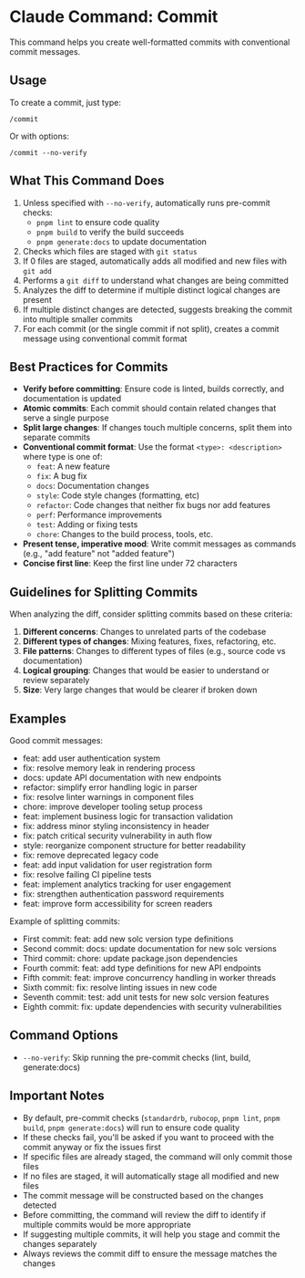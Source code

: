 # Claude Command: Commit

This command helps you create well-formatted commits with conventional commit messages.

## Usage

To create a commit, just type:
```
/commit
```

Or with options:
```
/commit --no-verify
```

## What This Command Does

1. Unless specified with `--no-verify`, automatically runs pre-commit checks:
   - `pnpm lint` to ensure code quality
   - `pnpm build` to verify the build succeeds
   - `pnpm generate:docs` to update documentation
2. Checks which files are staged with `git status`
3. If 0 files are staged, automatically adds all modified and new files with `git add`
4. Performs a `git diff` to understand what changes are being committed
5. Analyzes the diff to determine if multiple distinct logical changes are present
6. If multiple distinct changes are detected, suggests breaking the commit into multiple smaller commits
7. For each commit (or the single commit if not split), creates a commit message using conventional commit format

## Best Practices for Commits

- **Verify before committing**: Ensure code is linted, builds correctly, and documentation is updated
- **Atomic commits**: Each commit should contain related changes that serve a single purpose
- **Split large changes**: If changes touch multiple concerns, split them into separate commits
- **Conventional commit format**: Use the format `<type>: <description>` where type is one of:
  - `feat`: A new feature
  - `fix`: A bug fix
  - `docs`: Documentation changes
  - `style`: Code style changes (formatting, etc)
  - `refactor`: Code changes that neither fix bugs nor add features
  - `perf`: Performance improvements
  - `test`: Adding or fixing tests
  - `chore`: Changes to the build process, tools, etc.
- **Present tense, imperative mood**: Write commit messages as commands (e.g., "add feature" not "added feature")
- **Concise first line**: Keep the first line under 72 characters

## Guidelines for Splitting Commits

When analyzing the diff, consider splitting commits based on these criteria:

1. **Different concerns**: Changes to unrelated parts of the codebase
2. **Different types of changes**: Mixing features, fixes, refactoring, etc.
3. **File patterns**: Changes to different types of files (e.g., source code vs documentation)
4. **Logical grouping**: Changes that would be easier to understand or review separately
5. **Size**: Very large changes that would be clearer if broken down

## Examples

Good commit messages:
-  feat: add user authentication system
-  fix: resolve memory leak in rendering process
-  docs: update API documentation with new endpoints
-  refactor: simplify error handling logic in parser
-  fix: resolve linter warnings in component files
-  chore: improve developer tooling setup process
-  feat: implement business logic for transaction validation
-  fix: address minor styling inconsistency in header
-  fix: patch critical security vulnerability in auth flow
-  style: reorganize component structure for better readability
-  fix: remove deprecated legacy code
-  feat: add input validation for user registration form
-  fix: resolve failing CI pipeline tests
-  feat: implement analytics tracking for user engagement
-  fix: strengthen authentication password requirements
-  feat: improve form accessibility for screen readers

Example of splitting commits:
- First commit:  feat: add new solc version type definitions
- Second commit:  docs: update documentation for new solc versions
- Third commit:  chore: update package.json dependencies
- Fourth commit:  feat: add type definitions for new API endpoints
- Fifth commit:  feat: improve concurrency handling in worker threads
- Sixth commit:  fix: resolve linting issues in new code
- Seventh commit:  test: add unit tests for new solc version features
- Eighth commit:  fix: update dependencies with security vulnerabilities

## Command Options

- `--no-verify`: Skip running the pre-commit checks (lint, build, generate:docs)

## Important Notes

- By default, pre-commit checks (`standardrb`, `rubocop`, `pnpm lint`, `pnpm build`, `pnpm generate:docs`) will run to ensure code quality
- If these checks fail, you'll be asked if you want to proceed with the commit anyway or fix the issues first
- If specific files are already staged, the command will only commit those files
- If no files are staged, it will automatically stage all modified and new files
- The commit message will be constructed based on the changes detected
- Before committing, the command will review the diff to identify if multiple commits would be more appropriate
- If suggesting multiple commits, it will help you stage and commit the changes separately
- Always reviews the commit diff to ensure the message matches the changes
